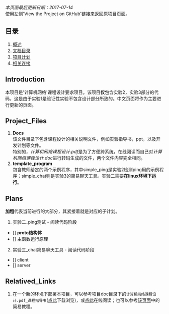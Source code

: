 ﻿_本页面最后更新日期：2017-07-14_   
使用左侧'View the Project on GitHub'链接来返回原项目页面。  

## 目录
1. [概述](#introduction)
2. [文档目录](#project_files)
3. [项目计划](#plans)
4. [相关连接](#relatived_links)

## Introduction  
本项目是'计算机网络'课程设计要求项目。该项目**仅**包含实验2，实验3部分的代码，这是由于实验1是验证性实验不包含设计部分所致的。中文页面将作为主要进行更新的页面。  

## Project_Files  
1. **Docs**  
该文件目录下包含课程设计的相关说明文件，例如实验指导书，ppt，以及开发计划等文件。  
特别的，*计算机网络课程设计.pdf*是为了方便跨系统，在线阅读而自己对*计算机网络课程设计.doc*进行转码生成的文件，两个文件内容完全相同。   
2. **template_program**  
包含教师给定的两个示例程序，其中simple_ping是实验2检测ping用的示例程序；simple_chat则是实验3的简易聊天工具。实验二需要**在linux环境下运行**。  

## Plans  
**加粗**代表当前进行的大部分，其紧接着就是对应的子计划。  
1. 实验二_ping测试 - 阅读代码阶段  
- [] **proto结构体**  
- [] 主函数运行原理  

2. 实验三_chat简易聊天工具 - 阅读代码阶段  
- [] client  
- [] server  

## Relatived_Links
1. 在一个新的环境下部署本项目，可以参考项目doc目录下的``计算机网络课程设计.pdf_课程指导书``([点此](https://github.com/RushFTK/SLT_ToolsKit/raw/master/docs/%E8%AE%A1%E7%AE%97%E6%9C%BA%E7%BD%91%E7%BB%9C%E8%AF%BE%E7%A8%8B%E8%AE%BE%E8%AE%A1.pdf)下载浏览)，或[点此](https://github.com/RushFTK/SLT_ToolsKit/blob/master/docs/%E8%AE%A1%E7%AE%97%E6%9C%BA%E7%BD%91%E7%BB%9C%E8%AF%BE%E7%A8%8B%E8%AE%BE%E8%AE%A1.pdf)在线阅读；也可以参考[该页面](https://rushftk.github.io/SLT_ToolsKit/tutorial_deploy_chs)中的简易教程。  
